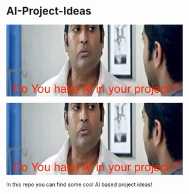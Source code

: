 # AI-Project-Ideas
![meme](https://github.com/GopikrishnanSasikumar/AI-Project-Ideas/blob/master/hqdefault.jpg)
<p>
  <img src="https://github.com/GopikrishnanSasikumar/AI-Project-Ideas/blob/master/hqdefault.jpg" alt="AI meme"/>
</p>
In this repo you can find some cool AI based project ideas! 
